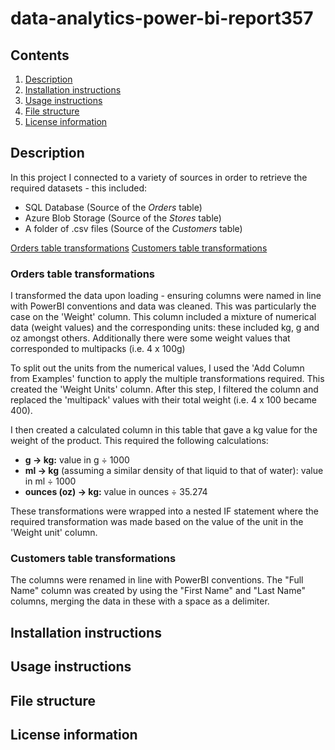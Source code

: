 # data-analytics-power-bi-report357

## Contents
1. [Description](#description)
1. [Installation instructions](#installation-instructions)
1. [Usage instructions](#usage-instructions)
1. [File structure](#file-structure)
1. [License information](#license-information)

## Description

In this project I connected to a variety of sources in order to retrieve the required datasets - this included:
- SQL Database (Source of the <i>Orders</i> table)
- Azure Blob Storage (Source of the <i>Stores</i> table)
- A folder of .csv files (Source of the <i>Customers</i> table)

[Orders table transformations](#orders-table-transformations)
[Customers table transformations](#customers-table-transformations)

### Orders table transformations

I transformed the data upon loading - ensuring columns were named in line with PowerBI conventions and data was cleaned. This was particularly the case on the 'Weight' column. This column included a mixture of numerical data (weight values) and the corresponding units: these included kg, g and oz amongst others. Additionally there were some weight values that corresponded to multipacks (i.e. 4 x 100g)

To split out the units from the numerical values, I used the 'Add Column from Examples' function to apply the multiple transformations required. This created the 'Weight Units' column. After this step, I filtered the column and replaced the 'multipack' values with their total weight (i.e. 4 x 100 became 400).

I then created a calculated column in this table that gave a kg value for the weight of the product. This required the following calculations: 
- <b>g &rarr; kg:</b> value in g  ÷ 1000
- <b>ml &rarr; kg</b> (assuming a similar density of that liquid to that of water): value in ml ÷ 1000 
- <b>ounces (oz) &rarr; kg:</b> value in ounces ÷ 35.274 

These transformations were wrapped into a nested IF statement where the required transformation was made based on the value of the unit in the 'Weight unit' column. 

### Customers table transformations

The columns were renamed in line with PowerBI conventions. The "Full Name" column was created by using the "First Name" and "Last Name" columns, merging the data in these with a space as a delimiter.

## Installation instructions



## Usage instructions



## File structure



## License information
